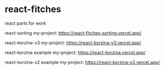 # react-fitches
react parts for work

react-sorting my-project: https://react-fitches-sorting.vercel.app/

react-korzina-v3 my-project: https://react-korzina-v3.vercel.app/

react-korzina example my-project: https://react-korzina.vercel.app/

react-korzina-v2 example my-project: https://react-korzina-v2.vercel.app/
